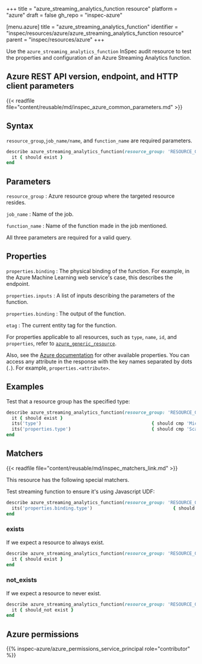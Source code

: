 +++
title = "azure_streaming_analytics_function resource"
platform = "azure"
draft = false
gh_repo = "inspec-azure"

[menu.azure]
title = "azure_streaming_analytics_function"
identifier = "inspec/resources/azure/azure_streaming_analytics_function resource"
parent = "inspec/resources/azure"
+++

Use the `azure_streaming_analytics_function` InSpec audit resource to test the properties and configuration of an Azure Streaming Analytics function.

## Azure REST API version, endpoint, and HTTP client parameters

{{< readfile file="content/reusable/md/inspec_azure_common_parameters.md" >}}

## Syntax

`resource_group`,`job_name/name`, and `function_name`  are required parameters.

```ruby
describe azure_streaming_analytics_function(resource_group: 'RESOURCE_GROUP', job_name: 'JOB_NAME', function_name: 'FUNCTION_NAME') do
  it { should exist }
end
```

## Parameters

`resource_group`
: Azure resource group where the targeted resource resides.

`job_name`
: Name of the job.

`function_name`
: Name of the function made in the job mentioned.

All three parameters are required for a valid query.

## Properties

`properties.binding`
: The physical binding of the function. For example, in the Azure Machine Learning web service's case, this describes the endpoint.

`properties.inputs`
: A list of inputs describing the parameters of the function.

`properties.binding`
: The output of the function.

`etag`
: The current entity tag for the function.

For properties applicable to all resources, such as `type`, `name`, `id`, and `properties`, refer to [`azure_generic_resource`](azure_generic_resource#properties).

Also, see the [Azure documentation](https://docs.microsoft.com/en-us/rest/api/streamanalytics/) for other available properties.
You can access any attribute in the response with the key names separated by dots (`.`). For example, `properties.<attribute>`.

## Examples

Test that a resource group has the specified type:

```ruby
describe azure_streaming_analytics_function(resource_group: 'RESOURCE_GROUP', job_name: 'JOB_NAME', function_name: 'FUNCTION_NAME') do
  it { should exist }
  its('type')                                         { should cmp 'Microsoft.StreamAnalytics/streamingjobs/functions' }
  its('properties.type')                              { should cmp 'Scalar' }
end
```

## Matchers

{{< readfile file="content/reusable/md/inspec_matchers_link.md" >}}

This resource has the following special matchers.

Test streaming function to ensure it's using Javascript UDF:

```ruby
describe azure_streaming_analytics_function(resource_group: 'RESOURCE_GROUP', job_name: 'JOB_NAME', function_name: 'FUNCTION_NAME') do
  its('properties.binding.type')                              { should cmp 'Microsoft.StreamAnalytics/JavascriptUdf' }
end
```

### exists

If we expect a resource to always exist.

```ruby
describe azure_streaming_analytics_function(resource_group: 'RESOURCE_GROUP', job_name: 'JOB_NAME', function_name: 'FUNCTION_NAME') do
  it { should exist }
end
```

### not_exists

If we expect a resource to never exist.

```ruby
describe azure_streaming_analytics_function(resource_group: 'RESOURCE_GROUP', job_name: 'JOB_NAME', function_name: 'FUNCTION_NAME') do
  it { should_not exist }
end
```

## Azure permissions

{{% inspec-azure/azure_permissions_service_principal role="contributor" %}}
